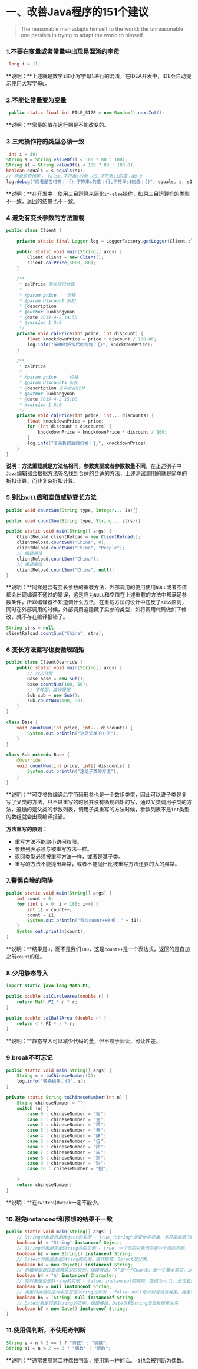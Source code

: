 # 一、改善Java程序的151个建议

> The reasonable man adapts himself to the world: the unreasonable one persists in trying to adapt the world to himself.

### 1.不要在变量或者常量中出现易混淆的字母

```java
 long i = 1l;
```

**说明：**上述就是数字`1`和小写字母`l`进行的混淆，在IDEA开发中，IDE会自动提示使用大写字母`L`。

### 2.不能让常量变为变量

```java
 public static final int FILE_SIZE = new Random().nextInt();
```

**说明：**常量的值在运行期是不能改变的。

### 3.三元操作符的类型必须一致

```java
 int i = 80;
String s = String.valueOf(i < 100 ? 80 : 100);
String s1 = String.valueOf(i < 100 ? 80 : 100.0);
boolean equals = s.equals(s1);
// 两者是否相等： false,字符串s的值：80,字符串s1的值：80.0
log.debug("两者是否相等： {},字符串s的值：{},字符串s1的值：{}", equals, s, s1);
```

**说明：**在开发中，使用三目运算来简化`if-else`操作，如果三目运算符的类型不一致，返回的结果也不一致。

### 4.避免有变长参数的方法重载

```java
public class Client {

    private static final Logger log = LoggerFactory.getLogger(Client.class);

    public static void main(String[] args) {
        Client client = new Client();
        client.calPrice(5000, 80);
    }

    /**
     * calPrice 简单折扣计算
     *
     * @param price    价格
     * @param discount 折扣
     * @description
     * @author luokangyuan
     * @date 2019-4-2 14:58
     * @version 1.0.0
     */
    private void calPrice(int price, int discount) {
        float knockdownPrice = price * discount / 100.0F;
        log.info("简单的折扣后的价格：{}", knockdownPrice);
    }

    /**
     * calPrice
     *
     * @param price     价格
     * @param discounts 折扣
     * @description 复杂折扣计算
     * @author luokangyuan
     * @date 2019-4-2 15:08
     * @version 1.0.0
     */
    private void calPrice(int price, int... discounts) {
        float knockdownPrice = price;
        for (int discount : discounts) {
            knockdownPrice = knockdownPrice * discount / 100;
        }
        log.info("复杂折扣后的价格：{}", knockdownPrice);
    }
}
```

**说明：**方法重载就是**方法名相同，参数类型或者参数数量不同**，在上述例子中`Java`编辑器会根据方法签名找到合适的合适的方法，上述测试调用的就是简单的折扣计算，而非复杂折扣计算。

### 5.别让`null`值和空值威胁变长方法

```java
public void countSum(String type, Integer... is){}

public void countSum(String type, String... strs){}

public static void main(String[] args) {
    ClientReload clientReload = new ClientReload();
    clientReload.countSum("China", 0);
    clientReload.countSum("China", "People");
    // 编译报错
    clientReload.countSum("China");
    // 编译报错
    clientReload.countSum("China", null);
}
```

**说明：**同样是含有变长参数的重载方法，外部调用的使用使用`NULL`或者空值都会出现编译不通过的错误，这是应为`NULL`和空值在上述重载的方法中都满足参数条件，所以编译器不知道调什么方法，在重载方法的设计中违反了`KISS`原则，同时在外部调用的时候，外部调用这隐藏了实参的类型，如将调用代码做如下修改，就不存在编译报错了。

```java
String strs = null;
clientReload.countSum("China", strs);
```

### 6.变长方法重写也要循规蹈矩

```java
public class ClientOverride {
    public static void main(String[] args) {
        // 向上转型
        Base base = new Sub();
        base.countNum(100, 50);
        // 不转型，编译报错
        Sub sub = new Sub();
        sub.countNum(100, 50);
    }
}

class Base {
    void countNum(int price, int... discounts) {
        System.out.println("这是父类的方法");
    }
}

class Sub extends Base {
    @Override
    void countNum(int price, int[] discounts) {
        System.out.println("这是子类的方法");
    }
}
```

**说明：**可变参数编译后字节码形参也是一个数组类型，因此可以说子类是复写了父类的方法，只不过重写的时候并没有循规蹈矩的写，通过父类调用子类的方法，遵循的是父类的参数列表，调用子类重写的方法时候，参数列表不是`int`类型的数组就会出现编译报错。

**方法重写的原则：**

* 重写方法不能缩小访问权限。
* 参数列表必须与被重写方法一样。
* 返回类型必须被重写方法一样，或者是其子类。
* 重写的方法不能抛出异常，或者不能抛出比被重写方法还要的大的异常。

### 7.警惕自增的陷阱

```java
public static void main(String[] args) {
    int count = 0;
    for (int i = 0; i < 100; i++) {
        int i1 = count++;
        count = i1;
        System.out.println("每次count++的值：" + i1);
    }
    System.out.println(count);
}
```

**说明：**结果是`0`，而不是我们`100`，这是`count++`是一个表达式，返回的是自加之前`count`的值。

### 8.少用静态导入

```java
import static java.lang.Math.PI;

public double calCircleArea(double r) {
    return Math.PI * r * r;
}

public double calBallArea (double r) {
    return 4 * PI * r * r;
}
```

**说明：**静态导入可以减少代码的量，但不易于阅读，可读性差。

### 9.break不可忘记

```java
public static void main(String[] args) {
    String s = toChineseNumber(2);
    log.info("转换结果：{}", s);
}

private static String toChineseNumber(int n) {
    String chineseNumber = "";
    switch (n) {
        case 0 : chineseNumber = "零";
        case 1 : chineseNumber = "壹";
        case 2 : chineseNumber = "贰";
        case 3 : chineseNumber = "叁";
        case 4 : chineseNumber = "肆";
        case 5 : chineseNumber = "伍";
        case 6 : chineseNumber = "陆";
        case 7 : chineseNumber = "柒";
        case 8 : chineseNumber = "捌";
        case 9 : chineseNumber = "玖";
        case 10 : chineseNumber = "拾";

    }
    return chineseNumber;
}
```

**说明：**在`switch`中`break`一定不能少。

### 10.避免instanceof和预想的结果不一致

```java
public static void main(String[] args) {
    // String对象是否是Object的实例 - true,"String"是要给字符串，字符串继承了Object，当然是Object的实例。
    boolean b1 = "String" instanceof Object;
    // String对象是否是String类的实例 - true，一个类的对象当然是一个类的实例。
    boolean b2 = new String() instanceof String;
    // Object对象是否是String的实例，编译报错，Object是父类。
    boolean b3 = new Object() instanceof String;
    // 拆箱类型是否是装箱类型的实例，编译报错，“A”是一个Char型，是一个基本类型，instanceof只能用于对象判断。
    boolean b4 = "A" instanceof Character;
    // 空对象是否是String的实例 - false，instanceof的规则，左边为null，无论右边什么类型，都返回false。
    boolean b5 = null instanceof String;
    // 类型转换后的空对象是否是String的实例 - false，null可以说是没有类型，类型转换后还是null。
    boolean b6 = (String) null instanceof String;
    // Date对象是否是String的实例，编译报错，Date类和String类没有继承关系
    boolean b7 = new Date() instanceof String;
}
```

### 11.使用偶判断，不使用奇判断

```java
String s = n % 2 == 1 ? "奇数" : "偶数";
String s1 = n % 2 == 0 ? "偶数" : "奇数";
```

**说明：**通常使用第二种偶数判断，使用第一种的话。`-1`也会被判断为偶数。
